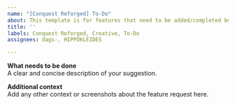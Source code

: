 ```yaml
---
name: "[Conquest Reforged] To-Do"
about: This template is for features that need to be added/completed before various releases.
title: ''
labels: Conquest Reforged, Creative, To-Do
assignees: dags-, HIPPOKLEIDES

---
```


**What needs to be done**    
A clear and concise description of your suggestion.

**Additional context**    
Add any other context or screenshots about the feature request here.
